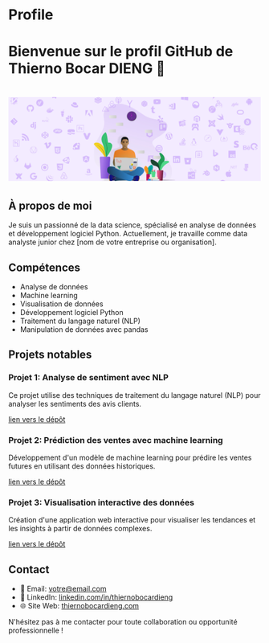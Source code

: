 
# Profile
# Bienvenue sur le profil GitHub de Thierno Bocar DIENG 👋

# ![diengwinz](https://github.com/DiengWinz/DiengWinz/blob/main/twitter-min.jpg)

## À propos de moi
Je suis un passionné de la data science, spécialisé en analyse de données et développement logiciel Python. Actuellement, je travaille comme data analyste junior chez [nom de votre entreprise ou organisation].

## Compétences
- Analyse de données
- Machine learning
- Visualisation de données
- Développement logiciel Python
- Traitement du langage naturel (NLP)
- Manipulation de données avec pandas

## Projets notables
### Projet 1: Analyse de sentiment avec NLP
Ce projet utilise des techniques de traitement du langage naturel (NLP) pour analyser les sentiments des avis clients.

[lien vers le dépôt](lien_vers_le_dépôt)

### Projet 2: Prédiction des ventes avec machine learning
Développement d'un modèle de machine learning pour prédire les ventes futures en utilisant des données historiques.

[lien vers le dépôt](lien_vers_le_dépôt)

### Projet 3: Visualisation interactive des données
Création d'une application web interactive pour visualiser les tendances et les insights à partir de données complexes.

[lien vers le dépôt](lien_vers_le_dépôt)

## Contact
- 📧 Email: [votre@email.com](tdieng591@gmail.com)
- 💼 LinkedIn: [linkedin.com/in/thiernobocardieng](https://www.linkedin.com/in/thiernobocardieng/)
- 🌐 Site Web: [thiernobocardieng.com](https://www.thiernobocardieng.com/)

N'hésitez pas à me contacter pour toute collaboration ou opportunité professionnelle !

<!--
**DiengWinz/DiengWinz** is a ✨ _special_ ✨ repository because its `README.md` (this file) appears on your GitHub profile.

Here are some ideas to get you started:

- 🔭 I’m currently working on ...
- 🌱 I’m currently learning ...
- 👯 I’m looking to collaborate on ...
- 🤔 I’m looking for help with ...
- 💬 Ask me about ...
- 📫 How to reach me: ...
- 😄 Pronouns: ...
- ⚡ Fun fact: ...
-->
